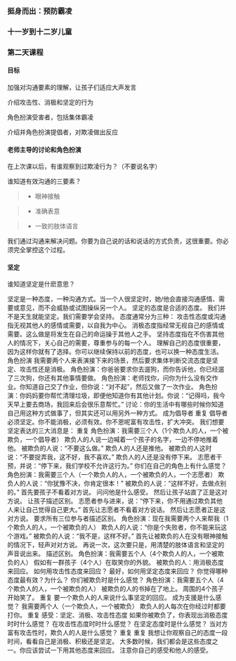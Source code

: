 ### 挺身而出：预防霸凌

### 十一岁到十二岁儿童

### 第二天课程

#### 目标

加强对沟通要素的理解，让孩子们适应大声发言

介绍攻击性、消极和坚定的行为

角色扮演受害者，包括集体霸凌

介绍并角色扮演提倡者，对欺凌做出反应

#### 老师主导的讨论和角色扮演

在上次课以后，有谁观察到过欺凌行为？（不要说名字）

谁知道有效沟通的三要素？

>* 眼神接触

>* 准确表意

>* 一致的肢体语言

我们通过沟通来解决问题。你要为自己说的话和说话的方式负责，这很重要。你必须完全掌控这个过程。

#### 坚定

谁知道坚定是什麽意思？

坚定是一种态度，一种沟通方式。当一个人很坚定时，她/他会直接沟通感情、需要或意见，而不会威胁或试图操纵另一个人。
坚定的态度是合适的态度。
我们并不是天生就能坚定。我们需要学会坚持。
态度通常分为三种：
攻击性态度或沟通指无视其他人的感情或需要，以自我为中心。
消极态度指经常无视自己的感情或需要。这么做是将发生在自己的命运操于其他人之手。
坚持态度指在不伤害其他人的情况下，关心自己的需要，尊重参与的每一个人。
理解自己的态度很重要，因为这样你就有了选择。你可以继续保持以前的态度，也可以换一种态度生活。
角色扮演
我需要两个人来表演接下来的场景，然后要求集体判断交流态度是坚定、攻击性还是消极。
角色扮演：你爸爸要求你去遛狗，而你告诉他，你已经遛了三次狗，你还有其他事情要做。
角色扮演：老师找你，问你为什么没有交作业。你知道自己交了作业，但你说：“对不起”，然后又做了一次作业。
角色扮演：你妈妈要你帮忙清理垃圾，即便他知道你有其他计划。你说：“记得吗，我今天早上要去商场，我回来后会很乐意帮忙。”
讨论：你的生活中有哪些时候你知道自己用这种方式做事了，但其实还可以用另外一种方式。
成为倡导者
重复
倡导者必须坚定。你不能消极，必须有效。你不恩呢富有攻击性，扩大冲突。
我们想要坚定表达的三大消息是：
重复
角色扮演：我需要三个人（1个欺负人的人，一个被欺负，一个倡导者）
欺负人的人说一边喊着一个孩子的名字，一边不停地推着他。
被欺负的人说：“不要这么做。”
欺负人的人还是推他。
被欺负的人这时说：“不要捉弄我，这不好，我不喜欢。”
欺负人的人还是没有停下来。
志愿者干预，并说：“停下来，我们学校不允许这行为。”
你们在自己的角色上有什么感觉？
角色扮演：我需要三个人（一个欺负人的人，一个被欺负的人，一个志愿者）
欺负人的人说：“你犹豫不决，你肯定很本！”
被欺负的人说：“这样不好，去做点别的。”
首先要孩子不看着对方说。
问问他是什么感受。
然后让孩子站直了正是这对方说。
让孩子描述区别。
志愿者参与进来，说：“停下来，你不用通过欺负其他人来让自己觉得自己更大。”
首先让志愿者不看着对方说话。
然后让志愿者正是这对方说。
要求所有三位参与者描述区别。
角色扮演：现在我需要两个人来帮我（1个欺负人的人，一个被欺负的人）
欺负人的人说：“你是个失败者，你不能来玩这个游戏。”
被欺负的人说：“我不是，这样不好。”
首先让被欺负的人在没有眼神接触的情况下，轻声对对方说。
再说一次，这次要只是，用清楚的肢体语言和坚定的声音说出来。
描述区别。
角色扮演：我需要五个人（4个欺负人的人，一个被欺负的人）
假如有一群孩子（4个人）在取笑你的外貌。
被欺负的人：用消极态度来回应。
如何用攻击性态度来回应？
最好，如何用坚定态度来回应？
你觉得哪种态度最有效？为什么？
你们被欺负时是什么感觉？
角色扮演：我需要五个人（4个欺负人的人，一个被欺负的人）
被欺负的人的书掉在了地上。
周围的4个孩子开始笑了。
重复
要一个欺负人的人来说什么事坚定的回应。
成为支援是什么感觉？
我需要两个人（一个欺负人，一个被欺负）
欺负人的人每次在你经过时都要打你。
重复
感受：坚定、消极、攻击性态度
如果你被欺负了，你表现出消极态度时时什么感觉？
在攻击性态度时时什么感觉？
在坚定态度时是什么感觉？
当对方富有攻击性时，欺负人的人是什么感觉？
重复
重复
我想让你观察自己的态度一段时间，看看自己是消极、积极还是坚定。
大多数时候，我们都会是这些态度之一。你应该尝试一下用其他态度来回应。
注意你自己的感受和他人的感受。